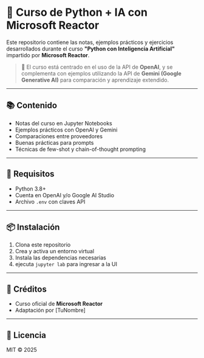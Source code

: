 # 🧠 Curso de Python + IA con Microsoft Reactor

Este repositorio contiene las notas, ejemplos prácticos y ejercicios desarrollados durante el curso **"Python con Inteligencia Artificial"** impartido por **Microsoft Reactor**.

> 🎯 El curso está centrado en el uso de la API de **OpenAI**, y se complementa con ejemplos utilizando la API de **Gemini (Google Generative AI)** para comparación y aprendizaje extendido.

---

## 📚 Contenido

- Notas del curso en Jupyter Notebooks
- Ejemplos prácticos con OpenAI y Gemini
- Comparaciones entre proveedores
- Buenas prácticas para prompts
- Técnicas de few-shot y chain-of-thought prompting

---

## 🚀 Requisitos

- Python 3.8+
- Cuenta en OpenAI y/o Google AI Studio
- Archivo `.env` con claves API

---

## 📦 Instalación

1. Clona este repositorio
2. Crea y activa un entorno virtual
3. Instala las dependencias necesarias
4. ejecuta `jupyter lab` para ingresar a la UI

---

## 🧾 Créditos

- Curso oficial de **Microsoft Reactor**
- Adaptación por [TuNombre]

---

## 📜 Licencia

MIT © 2025

